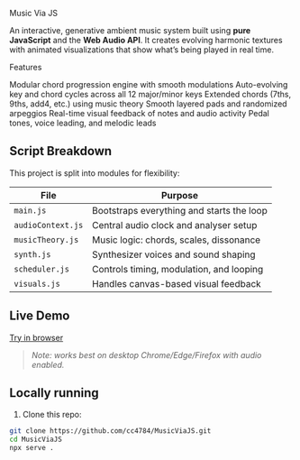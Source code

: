 Music Via JS

An interactive, generative ambient music system built using **pure JavaScript** and the **Web Audio API**. It creates evolving harmonic textures with animated visualizations that show what’s being played in real time.

Features

Modular chord progression engine with smooth modulations
Auto-evolving key and chord cycles across all 12 major/minor keys
Extended chords (7ths, 9ths, add4, etc.) using music theory
Smooth layered pads and randomized arpeggios
Real-time visual feedback of notes and audio activity
Pedal tones, voice leading, and melodic leads

## Script Breakdown

This project is split into modules for flexibility:

| File             | Purpose |
|------------------|---------|
| `main.js`        | Bootstraps everything and starts the loop |
| `audioContext.js`| Central audio clock and analyser setup |
| `musicTheory.js` | Music logic: chords, scales, dissonance |
| `synth.js`       | Synthesizer voices and sound shaping |
| `scheduler.js`   | Controls timing, modulation, and looping |
| `visuals.js`     | Handles canvas-based visual feedback |

## Live Demo

 [Try in browser](https://cc4784.github.io/MusicViaJS/)

> *Note: works best on desktop Chrome/Edge/Firefox with audio enabled.*

## Locally running

1. Clone this repo:
```bash
git clone https://github.com/cc4784/MusicViaJS.git
cd MusicViaJS
npx serve .
